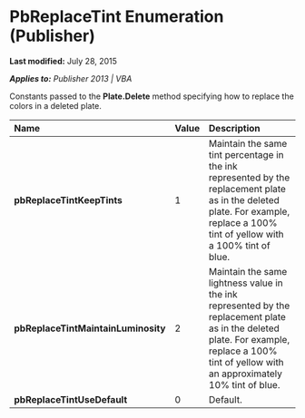 
# PbReplaceTint Enumeration (Publisher)

 **Last modified:** July 28, 2015

 _**Applies to:** Publisher 2013 | VBA_

Constants passed to the  **Plate.Delete** method specifying how to replace the colors in a deleted plate.



|**Name**|**Value**|**Description**|
|:-----|:-----|:-----|
| **pbReplaceTintKeepTints**|1|Maintain the same tint percentage in the ink represented by the replacement plate as in the deleted plate. For example, replace a 100% tint of yellow with a 100% tint of blue.|
| **pbReplaceTintMaintainLuminosity**|2|Maintain the same lightness value in the ink represented by the replacement plate as in the deleted plate. For example, replace a 100% tint of yellow with an approximately 10% tint of blue.|
| **pbReplaceTintUseDefault**|0|Default.|
